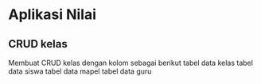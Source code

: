 # Aplikasi Nilai
## CRUD kelas
Membuat CRUD kelas dengan kolom sebagai berikut
tabel data kelas
tabel data siswa
tabel data mapel
tabel data guru
 
 

